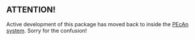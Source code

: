 ## ATTENTION!
Active development of this package has moved back to inside the [PEcAn system](www.github.com/blowfish711/pecan/tree/master/modules/rtm). Sorry for the confusion!
